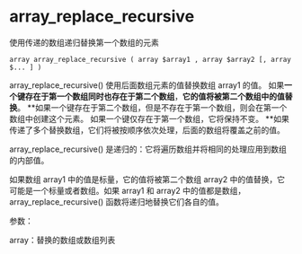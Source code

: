 # array\_replace\_recursive

使用传递的数组递归替换第一个数组的元素

```
array array_replace_recursive ( array $array1 , array $array2 [, array $... ] )
```

array\_replace\_recursive\(\) 使用后面数组元素的值替换数组 array1 的值。 如果**一个键存在于第一个数组同时也存在于第二个数组**，**它的值将被第二个数组中的值替换**。 **如果一个键存在于第二个数组，但是不存在于第一个数组，则会在第一个数组中创建这个元素。 如果一个键仅存在于第一个数组，它将保持不变。 **如果传递了多个替换数组，它们将被按顺序依次处理，后面的数组将覆盖之前的值。

array\_replace\_recursive\(\) 是递归的：它将遍历数组并将相同的处理应用到数组的内部值。

如果数组 array1 中的值是标量，它的值将被第二个数组 array2 中的值替换，它可能是一个标量或者数组。如果 array1 和 array2 中的值都是数组，array\_replace\_recursive\(\) 函数将递归地替换它们各自的值。

参数：

array：替换的数组或数组列表



